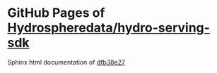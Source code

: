 GitHub Pages of [Hydrospheredata/hydro-serving-sdk](https://github.com/Hydrospheredata/hydro-serving-sdk.git)
===
Sphinx html documentation of [dfb38e27](https://github.com/Hydrospheredata/hydro-serving-sdk/tree/dfb38e2769bdc99df052685d6820bcaaf9644e32)
